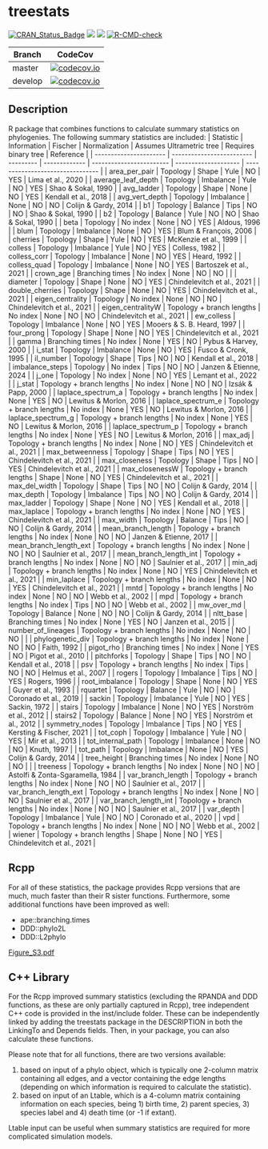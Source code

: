 # treestats

[![CRAN_Status_Badge](https://www.r-pkg.org/badges/version/treestats)](https://cran.r-project.org/package=treestats)
[![](https://cranlogs.r-pkg.org/badges/grand-total/treestats)](https://cran.r-project.org/package=treestats)
[![](https://cranlogs.r-pkg.org/badges/treestats)](https://cran.r-project.org/package=treestats)
[![R-CMD-check](https://github.com/thijsjanzen/treestats/workflows/R-CMD-check/badge.svg)](https://github.com/thijsjanzen/treestats/actions)

Branch|CodeCov
---|---
master|[![codecov.io](https://codecov.io/gh/thijsjanzen/treestats/branch/master/graph/badge.svg)](https://app.codecov.io/gh/thijsjanzen/treestats)
develop|[![codecov.io](https://codecov.io/gh/thijsjanzen/treestats/branch/develop/graph/badge.svg)](https://app.codecov.io/gh/thijsjanzen/treestats)

## Description

R package that combines functions to calculate summary statistics on phylogenies.
The following summary statistics are included:
| Statistic              | Information               | Fischer   | Normalization | Assumes Ultrametric tree | Requires binary tree | Reference                        |
| ---------------------- | ------------------------- | --------- | ------------- | ------------------------ | -------------------- | -------------------------------- |
| area_per_pair          | Topology                  | Shape     | Yule          | NO                       | YES                  | Lima et al., 2020                |
| average_leaf_depth     | Topology                  | Imbalance | Yule          | NO                       | YES                  | Shao & Sokal, 1990               |
| avg_ladder             | Topology                  | Shape     | None          | NO                       | YES                  | Kendall et al., 2018             |
| avg_vert_depth         | Topology                  | Imbalance | None          | NO                       | NO                   | Colijn & Gardy, 2014             |
| b1                     | Topology                  | Balance   | Tips          | NO                       | NO                   | Shao & Sokal, 1990               |
| b2                     | Topology                  | Balance   | Yule          | NO                       | NO                   | Shao & Sokal, 1990               |
| beta                   | Topology                  | No index  | None          | NO                       | YES                  | Aldous, 1996                     |
| blum                   | Topology                  | Imbalance | None          | NO                       | YES                  | Blum & François, 2006            |
| cherries               | Topology                  | Shape     | Yule          | NO                       | YES                  | McKenzie et al., 1999            |
| colless                | Topology                  | Imbalance | Yule          | NO                       | YES                  | Colless, 1982                    |
| colless_corr           | Topology                  | Imbalance | None          | NO                       | YES                  | Heard, 1992                      |
| colless_quad           | Topology                  | Imbalance | None          | NO                       | YES                  | Bartoszek et al., 2021           |
| crown_age              | Branching times           | No index  | None          | NO                       | NO                   |                                  |
| diameter               | Topology                  | Shape     | None          | NO                       | YES                  | Chindelevitch et al., 2021       |
| double_cherries        | Topology                  | Shape     | None          | NO                       | YES                  | Chindelevitch et al., 2021       |
| eigen_centrality       | Topology                  | No index  | None          | NO                       | NO                   | Chindelevitch et al., 2021       |
| eigen_centralityW      | Topology + branch lengths | No index  | None          | NO                       | NO                   | Chindelevitch et al., 2021       |
| ew_colless             | Topology                  | Imbalance | None          | NO                       | YES                  | Mooers & S. B. Heard, 1997       |
| four_prong             | Topology                  | Shape     | None          | NO                       | YES                  | Chindelevitch et al., 2021       |
| gamma                  | Branching times           | No index  | None          | YES                      | NO                   | Pybus & Harvey, 2000             |
| i_stat                 | Topology                  | Imbalance | None          | NO                       | YES                  | Fusco & Cronk, 1995              |
| il_number              | Topology                  | Shape     | Tips          | NO                       | NO                   | Kendall et al., 2018             |
| imbalance_steps        | Topology                  | No index  | Tips          | NO                       | NO                   | Janzen & Etienne, 2024           |
| j_one                  | Topology                  | No index  | None          | NO                       | YES                  | Lemant et al., 2022              |
| j_stat                 | Topology + branch lengths | No index  | None          | NO                       | NO                   | Izsák & Papp, 2000               |
| laplace_spectrum_a     | Topology + branch lengths | No index  | None          | YES                      | NO                   | Lewitus & Morlon, 2016           |
| laplace_spectrum_e     | Topology + branch lengths | No index  | None          | YES                      | NO                   | Lewitus & Morlon, 2016           |
| laplace_spectrum_g     | Topology + branch lengths | No index  | None          | YES                      | NO                   | Lewitus & Morlon, 2016           |
| laplace_spectrum_p     | Topology + branch lengths | No index  | None          | YES                      | NO                   | Lewitus & Morlon, 2016           |
| max_adj                | Topology + branch lengths | No index  | None          | NO                       | YES                  | Chindelevitch et al., 2021       |
| max_betweenness        | Topology                  | Shape     | Tips          | NO                       | YES                  | Chindelevitch et al., 2021       |
| max_closeness          | Topology                  | Shape     | Tips          | NO                       | YES                  | Chindelevitch et al., 2021       |
| max_closenessW         | Topology + branch lengths | Shape     | None          | NO                       | YES                  | Chindelevitch et al., 2021       |
| max_del_width          | Topology                  | Shape     | Tips          | NO                       | NO                   | Colijn & Gardy, 2014             |
| max_depth              | Topology                  | Imbalance | Tips          | NO                       | NO                   | Colijn & Gardy, 2014             |
| max_ladder             | Topology                  | Shape     | None          | NO                       | YES                  | Kendall et al., 2018             |
| max_laplace            | Topology + branch lengths | No index  | None          | NO                       | YES                  | Chindelevitch et al., 2021       |
| max_width              | Topology                  | Balance   | Tips          | NO                       | NO                   | Colijn & Gardy, 2014             |
| mean_branch_length     | Topology + branch lengths | No index  | None          | NO                       | NO                   | Janzen & Etienne, 2017           |
| mean_branch_length_ext | Topology + branch lengths | No index  | None          | NO                       | NO                   | Saulnier et al., 2017            |
| mean_branch_length_int | Topology + branch lengths | No index  | None          | NO                       | NO                   | Saulnier et al., 2017            |
| min_adj                | Topology + branch lengths | No index  | None          | NO                       | YES                  | Chindelevitch et al., 2021       |
| min_laplace            | Topology + branch lengths | No index  | None          | NO                       | YES                  | Chindelevitch et al., 2021       |
| mntd                   | Topology + branch lengths | No index  | None          | NO                       | NO                   | Webb et al., 2002                |
| mpd                    | Topology + branch lengths | No index  | Tips          | NO                       | NO                   | Webb et al., 2002                |
| mw_over_md             | Topology                  | Balance   | None          | NO                       | NO                   | Colijn & Gardy, 2014             |
| nltt_base              | Branching times           | No index  | None          | YES                      | NO                   | Janzen et al., 2015              |
| number_of_lineages     | Topology + branch lengths | No index  | None          | NO                       | NO                   |                                  |
| phylogenetic_div       | Topology + branch lengths | No index  | None          | NO                       | NO                   | Faith, 1992                      |
| pigot_rho              | Branching times           | No index  | None          | YES                      | NO                   | Pigot et al., 2010               |
| pitchforks             | Topology                  | Shape     | Tips          | NO                       | NO                   | Kendall et al., 2018             |
| psv                    | Topology + branch lengths | No index  | Tips          | NO                       | NO                   | Helmus et al., 2007              |
| rogers                 | Topology                  | Imbalance | Tips          | NO                       | YES                  | Rogers, 1996                     |
| root_imbalance         | Topology                  | Shape     | None          | NO                       | YES                  | Guyer et al., 1993               |
| rquartet               | Topology                  | Balance   | Yule          | NO                       | NO                   | Coronado et al., 2019            |
| sackin                 | Topology                  | Imbalance | Yule          | NO                       | YES                  | Sackin, 1972                     |
| stairs                 | Topology                  | Imbalance | None          | NO                       | YES                  | Norström et al., 2012            |
| stairs2                | Topology                  | Balance   | None          | NO                       | YES                  | Norström et al., 2012            |
| symmetry_nodes         | Topology                  | Imbalance | Tips          | NO                       | YES                  | Kersting & Fischer, 2021         |
| tot_coph               | Topology                  | Imbalance | Yule          | NO                       | YES                  | Mir et al., 2013                 |
| tot_internal_path      | Topology                  | Imbalance | None          | NO                       | NO                   | Knuth, 1997                      |
| tot_path               | Topology                  | Imbalance | None          | NO                       | YES                  | Colijn & Gardy, 2014             |
| tree_height            | Branching times           | No index  | None          | NO                       | NO                   |                                  |
| treeness               | Topology + branch lengths | No index  | None          | NO                       | NO                   | Astolfi & Zonta-Sgaramella, 1984 |
| var_branch_length      | Topology + branch lengths | No index  | None          | NO                       | NO                   | Saulnier et al., 2017            |
| var_branch_length_ext  | Topology + branch lengths | No index  | None          | NO                       | NO                   | Saulnier et al., 2017            |
| var_branch_length_int  | Topology + branch lengths | No index  | None          | NO                       | NO                   | Saulnier et al., 2017            |
| var_depth              | Topology                  | Imbalance | Yule          | NO                       | NO                   | Coronado et al., 2020            |
| vpd                    | Topology + branch lengths | No index  | None          | NO                       | NO                   | Webb et al., 2002                |
| wiener                 | Topology + branch lengths | Shape     | None          | NO                       | YES                  | Chindelevitch et al., 2021       |

## Rcpp
For all of these statistics, the package provides Rcpp versions that 
are much, much faster than their R sister functions. Furthermore, some additional
functions have been improved as well:
  - ape::branching.times
  - DDD::phylo2L
  - DDD::L2phylo

[Figure_S3.pdf](https://github.com/user-attachments/files/16012805/Figure_S3.pdf)


## C++ Library
For the Rcpp improved summary statistics (excluding the RPANDA and DDD functions, 
as these are only partially captured in Rcpp), tree independent C++ code is provided 
in the inst/include folder. These can be independently linked by adding the treestats 
package in the DESCRIPTION in both the LinkingTo and Depends fields. Then, in your package,
you can also calculate these functions. 

Please note that for all functions, there are two versions available: 
1) based on input of a phylo object, which is typically one 2-column matrix containing all edges, and a vector containing the edge lengths (depending on which information is required to calculate the statistic).
2) based on input of an Ltable, which is a 4-column matrix containing information on each species, being 1) birth time, 2) parent species, 3) species label and 4) death time (or -1 if extant).

Ltable input can be useful when summary statistics are required for more complicated simulation models. 
